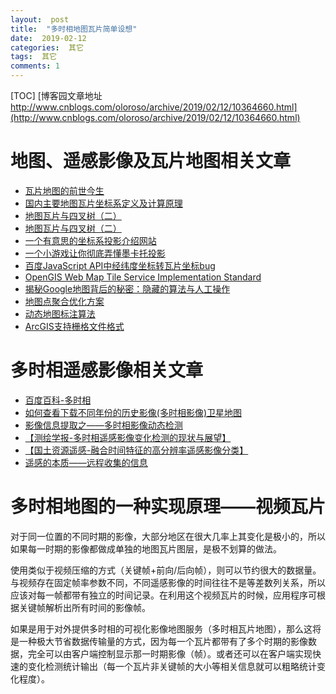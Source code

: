 ```yaml
---
layout:  post
title:  "多时相地图瓦片简单设想"
date:  2019-02-12
categories:  其它
tags:  其它
comments: 1
---
```


[TOC]
[博客园文章地址 http://www.cnblogs.com/oloroso/archive/2019/02/12/10364660.html](http://www.cnblogs.com/oloroso/archive/2019/02/12/10364660.html)
#  地图、遥感影像及瓦片地图相关文章

- [瓦片地图的前世今生](https://zhuanlan.zhihu.com/p/21344894)
- [国内主要地图瓦片坐标系定义及计算原理](http://cntchen.github.io/2016/05/09/%E5%9B%BD%E5%86%85%E4%B8%BB%E8%A6%81%E5%9C%B0%E5%9B%BE%E7%93%A6%E7%89%87%E5%9D%90%E6%A0%87%E7%B3%BB%E5%AE%9A%E4%B9%89%E5%8F%8A%E8%AE%A1%E7%AE%97%E5%8E%9F%E7%90%86/)
- [地图瓦片与四叉树（二）](https://zhuanlan.zhihu.com/p/30722736)
- [地图瓦片与四叉树（二）](https://zhuanlan.zhihu.com/p/31045449)
- [一个有意思的坐标系投影介绍网站](https://zhuanlan.zhihu.com/p/28674820)
- [一个小游戏让你彻底弄懂墨卡托投影](https://zhuanlan.zhihu.com/p/33295151)
- [百度JavaScript API中经纬度坐标转瓦片坐标bug](http://cntchen.github.io/2016/05/09/%E7%99%BE%E5%BA%A6JavaScirpt%20%20API%E4%B8%AD%E7%BB%8F%E7%BA%AC%E5%BA%A6%E5%9D%90%E6%A0%87%E8%BD%AC%E7%93%A6%E7%89%87%E5%9D%90%E6%A0%87bug/)
- [OpenGIS Web Map Tile Service Implementation Standard](https://www.opengeospatial.org/standards/wmts)
- [ 揭秘Google地图背后的秘密：隐藏的算法与人工操作 ](https://www.leiphone.com/news/201412/28iAUFhsXywpCryE.html)
- [地图点聚合优化方案](https://www.cnblogs.com/LBSer/p/4417127.html)
- [动态地图标注算法](https://www.cnblogs.com/dojo-lzz/p/10143078.html)
- [ArcGIS支持栅格文件格式](https://pro.arcgis.com/zh-cn/pro-app/help/data/imagery/supported-raster-dataset-file-formats.htm)


#  多时相遥感影像相关文章

- [百度百科-多时相](https://baike.baidu.com/item/%E5%A4%9A%E6%97%B6%E7%9B%B8)
- [如何查看下载不同年份的历史影像(多时相影像)卫星地图](https://blog.csdn.net/mrib/article/details/78551027)
- [影像信息提取之——多时相影像动态检测](https://blog.csdn.net/lijie45655/article/details/49157355)
- [【测绘学报-多时相遥感影像变化检测的现状与展望】](http://html.rhhz.net/CHXB/html/2017-10-1447.htm)
- [【国土资源遥感-融合时间特征的高分辨率遥感影像分类】](http://www.gtzyyg.com/article/2016/1001-070X/1001-070X-28-2-91.html)
- [遥感的本质——远程收集的信息](https://learn.arcgis.com/zh-cn/arcgis-imagery-book/chapter2/)

#  多时相地图的一种实现原理——视频瓦片

对于同一位置的不同时期的影像，大部分地区在很大几率上其变化是极小的，所以如果每一时期的影像都做成单独的地图瓦片图层，是极不划算的做法。

使用类似于视频压缩的方式（关键帧+前向/后向帧），则可以节约很大的数据量。与视频存在固定帧率参数不同，不同遥感影像的时间往往不是等差数列关系，所以应该对每一帧都带有独立的时间记录。在利用这个视频瓦片的时候，应用程序可根据关键帧解析出所有时间的影像帧。

如果是用于对外提供多时相的可视化影像地图服务（多时相瓦片地图），那么这将是一种极大节省数据传输量的方式，因为每一个瓦片都带有了多个时期的影像数据，完全可以由客户端控制显示那一时期影像（帧）。或者还可以在客户端实现快速的变化检测统计输出（每一个瓦片非关键帧的大小等相关信息就可以粗略统计变化程度）。